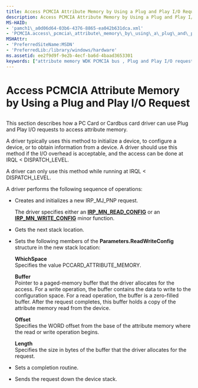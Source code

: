 ```yaml
---
title: Access PCMCIA Attribute Memory by Using a Plug and Play I/O Request
description: Access PCMCIA Attribute Memory by Using a Plug and Play I/O Request
MS-HAID:
- 'pamch1\_a0d06d64-03b6-4376-8865-ea042b631dca.xml'
- 'PCMCIA.access\_pcmcia\_attribute\_memory\_by\_using\_a\_plug\_and\_play\_i\_o\_request'
MSHAttr:
- 'PreferredSiteName:MSDN'
- 'PreferredLib:/library/windows/hardware'
ms.assetid: ee2f9d9f-9e2b-4ecf-ba6d-4baad3653301
keywords: ["attribute memory WDK PCMCIA bus , Plug and Play I/O requests", "Plug and Play WDK PCMCIA bus", "PnP WDK PCMCIA bus"]
---
```


# Access PCMCIA Attribute Memory by Using a Plug and Play I/O Request


## <a href="" id="ddk-access-pcmcia-attribute-memory-by-using-a-plug-and-play-i-o-reques"></a>


This section describes how a PC Card or Cardbus card driver can use Plug and Play I/O requests to access attribute memory.

A driver typically uses this method to initialize a device, to configure a device, or to obtain information from a device. A driver should use this method if the I/O overhead is acceptable, and the access can be done at IRQL &lt; DISPATCH\_LEVEL.

A driver can only use this method while running at IRQL &lt; DISPATCH\_LEVEL.

A driver performs the following sequence of operations:

-   Creates and initializes a new IRP\_MJ\_PNP request.

    The driver specifies either an [**IRP\_MN\_READ\_CONFIG**](https://msdn.microsoft.com/library/windows/hardware/ff551727) or an [**IRP\_MN\_WRITE\_CONFIG**](https://msdn.microsoft.com/library/windows/hardware/ff551769) minor function.

-   Gets the next stack location.

-   Sets the following members of the **Parameters.ReadWriteConfig** structure in the new stack location:

    <a href="" id="whichspace"></a>**WhichSpace**  
    Specifies the value PCCARD\_ATTRIBUTE\_MEMORY.

    <a href="" id="buffer"></a>**Buffer**  
    Pointer to a paged-memory buffer that the driver allocates for the access. For a write operation, the buffer contains the data to write to the configuration space. For a read operation, the buffer is a zero-filled buffer. After the request completes, this buffer holds a copy of the attribute memory read from the device.

    <a href="" id="offset"></a>**Offset**  
    Specifies the WORD offset from the base of the attribute memory where the read or write operation begins.

    <a href="" id="length"></a>**Length**  
    Specifies the size in bytes of the buffer that the driver allocates for the request.

-   Sets a completion routine.

-   Sends the request down the device stack.

 

 






